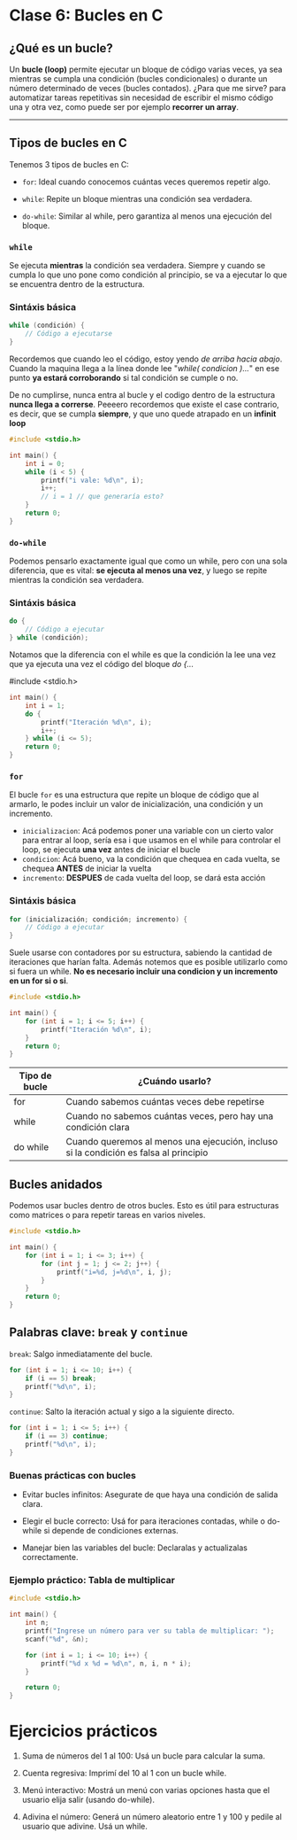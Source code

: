 # Clase 6: Bucles en C

## ¿Qué es un bucle?

Un **bucle (loop)** permite ejecutar un bloque de código varias veces, ya sea mientras se cumpla una condición (bucles condicionales) o durante un número determinado de veces (bucles contados). 
¿Para que me sirve? para automatizar tareas repetitivas sin necesidad de escribir el mismo código una y otra vez, como puede ser por ejemplo **recorrer un array**.

---

## Tipos de bucles en C

Tenemos 3 tipos de bucles en C:

- `for`: Ideal cuando conocemos cuántas veces queremos repetir algo.

- `while`: Repite un bloque mientras una condición sea verdadera.

- `do-while`: Similar al while, pero garantiza al menos una ejecución del bloque.

### `while`

Se ejecuta **mientras** la condición sea verdadera. Siempre y cuando se cumpla lo que uno pone como condición al principio, se va a ejecutar lo que se encuentra dentro de la estructura.

### Sintáxis básica
```c
while (condición) {
    // Código a ejecutarse
}
```
Recordemos que cuando leo el código, estoy yendo *de arriba hacia abajo*. Cuando la maquina llega a la línea donde lee "*while( condicion )...*" en ese punto **ya estará corroborando** si tal condición se cumple o no.

De no cumplirse, nunca entra al bucle y el codigo dentro de la estructura **nunca llega a correrse**. Peeeero recordemos que existe el case contrario, es decir, que se cumpla **siempre**, y que uno quede atrapado en un **infinit loop**

```c
#include <stdio.h>

int main() {
    int i = 0;
    while (i < 5) {
        printf("i vale: %d\n", i);
        i++;
        // i = 1 // que generaría esto?
    }
    return 0;
}
```
### `do-while`

Podemos pensarlo exactamente igual que como un while, pero con una sola diferencia, que es vital: **se ejecuta al menos una vez**, y luego se repite mientras la condición sea verdadera.

### Sintáxis básica
```c
do {
    // Código a ejecutar
} while (condición);
```

Notamos que la diferencia con el while es que la condición la lee una vez que ya ejecuta una vez el código del bloque *do {...*

#include <stdio.h>

```c
int main() {
    int i = 1;
    do {
        printf("Iteración %d\n", i);
        i++;
    } while (i <= 5);
    return 0;
}
```

### `for`

El bucle `for` es una estructura que repite un bloque de código que al armarlo, le podes incluir un valor de inicialización, una condición y un incremento. 
- `inicializacion`: Acá podemos poner una variable con un cierto valor para entrar al loop, sería esa i que usamos en el while para controlar el loop, se ejecuta **una vez** antes de iniciar el bucle
- `condicion`: Acá bueno, va la condición que chequea en cada vuelta, se chequea **ANTES** de iniciar la vuelta
- `incremento`: **DESPUES** de cada vuelta del loop, se dará esta acción

### Sintáxis básica
```c
for (inicialización; condición; incremento) {
    // Código a ejecutar
}
```

Suele usarse con contadores por su estructura, sabiendo la cantidad de iteraciones que harían falta. Además notemos que es posible utilizarlo como si fuera un while. **No es necesario incluir una condicion y un incremento en un for si o si**.

```c
#include <stdio.h>

int main() {
    for (int i = 1; i <= 5; i++) {
        printf("Iteración %d\n", i);
    }
    return 0;
}
```

| Tipo de bucle | ¿Cuándo usarlo? |
|--------------|--------------|
| for       | Cuando sabemos cuántas veces debe repetirse       |
| while       | Cuando no sabemos cuántas veces, pero hay una condición clara       |
| do while    | Cuando queremos al menos una ejecución, incluso si la condición es falsa al principio       |



## Bucles anidados
Podemos usar bucles dentro de otros bucles. Esto es útil para estructuras como matrices o para repetir tareas en varios niveles.

```c
#include <stdio.h>

int main() {
    for (int i = 1; i <= 3; i++) {
        for (int j = 1; j <= 2; j++) {
            printf("i=%d, j=%d\n", i, j);
        }
    }
    return 0;
}
```

## Palabras clave: `break` y `continue`
`break`: Salgo inmediatamente del bucle.

```c
for (int i = 1; i <= 10; i++) {
    if (i == 5) break;
    printf("%d\n", i);
}
```
`continue`: Salto la iteración actual y sigo a la siguiente directo.

```c
for (int i = 1; i <= 5; i++) {
    if (i == 3) continue;
    printf("%d\n", i);
}
```
### Buenas prácticas con bucles

- Evitar bucles infinitos: Asegurate de que haya una condición de salida clara.

- Elegir el bucle correcto: Usá for para iteraciones contadas, while o do-while si depende de condiciones externas.

- Manejar bien las variables del bucle: Declaralas y actualizalas correctamente.

### Ejemplo práctico: Tabla de multiplicar
```c
#include <stdio.h>

int main() {
    int n;
    printf("Ingrese un número para ver su tabla de multiplicar: ");
    scanf("%d", &n);

    for (int i = 1; i <= 10; i++) {
        printf("%d x %d = %d\n", n, i, n * i);
    }

    return 0;
}
```


# Ejercicios prácticos

1. Suma de números del 1 al 100: Usá un bucle para calcular la suma.

2. Cuenta regresiva: Imprimí del 10 al 1 con un bucle while.

3. Menú interactivo: Mostrá un menú con varias opciones hasta que el usuario elija salir (usando do-while).

4. Adivina el número: Generá un número aleatorio entre 1 y 100 y pedile al usuario que adivine. Usá un while.
